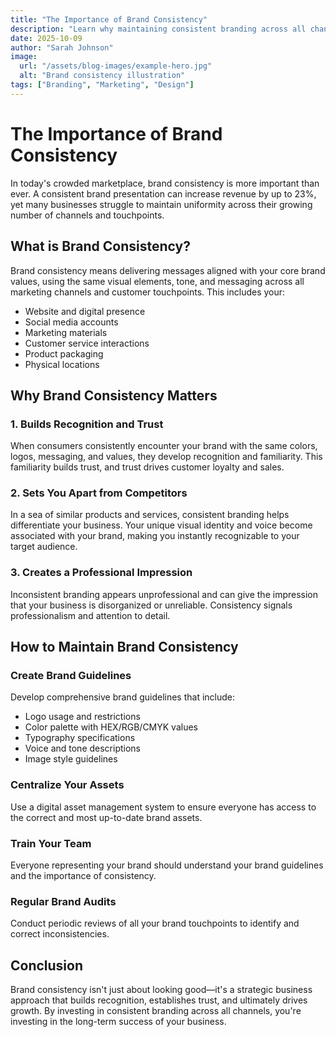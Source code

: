 ```yaml
---
title: "The Importance of Brand Consistency"
description: "Learn why maintaining consistent branding across all channels is crucial for business success."
date: 2025-10-09
author: "Sarah Johnson"
image:
  url: "/assets/blog-images/example-hero.jpg"
  alt: "Brand consistency illustration"
tags: ["Branding", "Marketing", "Design"]
---
```


# The Importance of Brand Consistency

In today's crowded marketplace, brand consistency is more important than ever. A consistent brand presentation can increase revenue by up to 23%, yet many businesses struggle to maintain uniformity across their growing number of channels and touchpoints.

## What is Brand Consistency?

Brand consistency means delivering messages aligned with your core brand values, using the same visual elements, tone, and messaging across all marketing channels and customer touchpoints. This includes your:

- Website and digital presence
- Social media accounts
- Marketing materials
- Customer service interactions
- Product packaging
- Physical locations

## Why Brand Consistency Matters

### 1. Builds Recognition and Trust

When consumers consistently encounter your brand with the same colors, logos, messaging, and values, they develop recognition and familiarity. This familiarity builds trust, and trust drives customer loyalty and sales.

### 2. Sets You Apart from Competitors

In a sea of similar products and services, consistent branding helps differentiate your business. Your unique visual identity and voice become associated with your brand, making you instantly recognizable to your target audience.

### 3. Creates a Professional Impression

Inconsistent branding appears unprofessional and can give the impression that your business is disorganized or unreliable. Consistency signals professionalism and attention to detail.

## How to Maintain Brand Consistency

### Create Brand Guidelines

Develop comprehensive brand guidelines that include:

- Logo usage and restrictions
- Color palette with HEX/RGB/CMYK values
- Typography specifications
- Voice and tone descriptions
- Image style guidelines

### Centralize Your Assets

Use a digital asset management system to ensure everyone has access to the correct and most up-to-date brand assets.

### Train Your Team

Everyone representing your brand should understand your brand guidelines and the importance of consistency.

### Regular Brand Audits

Conduct periodic reviews of all your brand touchpoints to identify and correct inconsistencies.

## Conclusion

Brand consistency isn't just about looking good—it's a strategic business approach that builds recognition, establishes trust, and ultimately drives growth. By investing in consistent branding across all channels, you're investing in the long-term success of your business.
